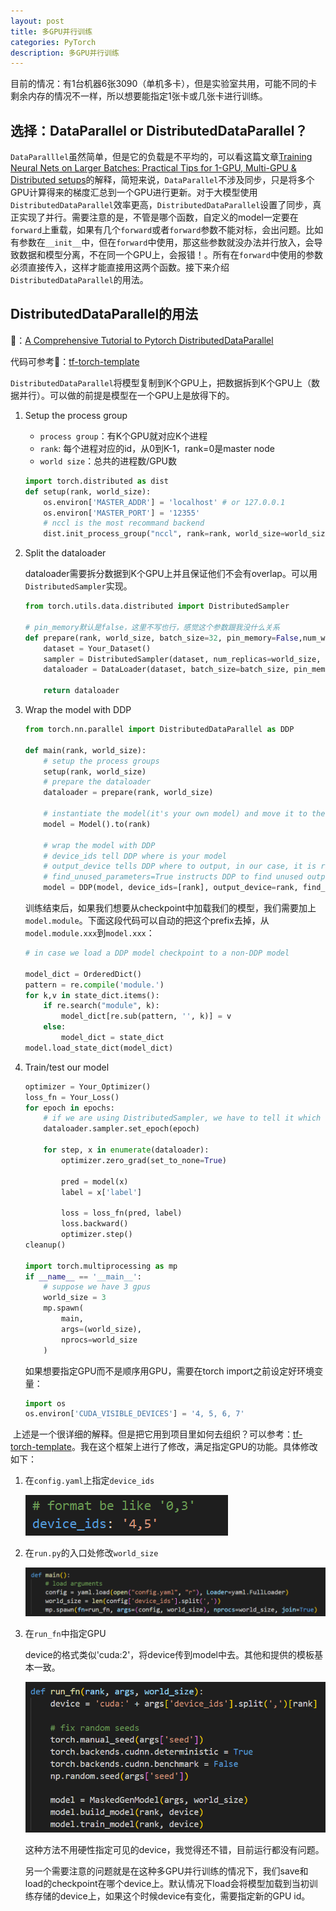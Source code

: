 ```yaml
---
layout: post
title: 多GPU并行训练
categories: PyTorch
description: 多GPU并行训练
---
```


目前的情况：有1台机器6张3090（单机多卡），但是实验室共用，可能不同的卡剩余内存的情况不一样，所以想要能指定1张卡或几张卡进行训练。

## 选择：DataParallel or DistributedDataParallel？

`DataParalllel`虽然简单，但是它的负载是不平均的，可以看这篇文章[Training Neural Nets on Larger Batches: Practical Tips for 1-GPU, Multi-GPU & Distributed setups](https://medium.com/huggingface/training-larger-batches-practical-tips-on-1-gpu-multi-gpu-distributed-setups-ec88c3e51255)的解释，简短来说，`DataParallel`不涉及同步，只是将多个GPU计算得来的梯度汇总到一个GPU进行更新。对于大模型使用`DistributedDataParallel`效率更高，`DistributedDataParallel`设置了同步，真正实现了并行。需要注意的是，不管是哪个函数，自定义的model一定要在`forward`上重载，如果有几个`forward`或者`forward`参数不能对标，会出问题。比如有参数在`__init__`中，但在`forward`中使用，那这些参数就没办法并行放入，会导致数据和模型分离，不在同一个GPU上，会报错！。所有在`forward`中使用的参数必须直接传入，这样才能直接用这两个函数。接下来介绍`DistributedDataParallel`的用法。

## DistributedDataParallel的用法

🔗：[A Comprehensive Tutorial to Pytorch DistributedDataParallel](https://medium.com/codex/a-comprehensive-tutorial-to-pytorch-distributeddataparallel-1f4b42bb1b51)

代码可参考🔗：[tf-torch-template](https://github.com/taki0112/tf-torch-template/tree/main/pytorch_src)

`DistributedDataParallel`将模型复制到K个GPU上，把数据拆到K个GPU上（数据并行）。可以做的前提是模型在一个GPU上是放得下的。

1. Setup the process group

   - `process group`：有K个GPU就对应K个进程
   - `rank`: 每个进程对应的id，从0到K-1，rank=0是master node
   - `world size`：总共的进程数/GPU数

   ```python
   import torch.distributed as dist
   def setup(rank, world_size):
       os.environ['MASTER_ADDR'] = 'localhost' # or 127.0.0.1
       os.environ['MASTER_PORT'] = '12355'
       # nccl is the most recommand backend
       dist.init_process_group("nccl", rank=rank, world_size=world_size)
   ```

2. Split the dataloader

   dataloader需要拆分数据到K个GPU上并且保证他们不会有overlap。可以用`DistributedSampler`实现。

   ```python
   from torch.utils.data.distributed import DistributedSampler
   
   # pin_memory默认是false，这里不写也行，感觉这个参数跟我没什么关系
   def prepare(rank, world_size, batch_size=32, pin_memory=False,num_workers=0):
       dataset = Your_Dataset()
       sampler = DistributedSampler(dataset, num_replicas=world_size, rank=rank, shuffle=False, drop_last=False)
       dataloader = DataLoader(dataset, batch_size=batch_size, pin_memory=pin_memory, num_workers=num_workers, drop_last=False, shuffle=False, sampler=sampler)
       
       return dataloader
   ```

3. Wrap the model with DDP

   ```python
   from torch.nn.parallel import DistributedDataParallel as DDP
   
   def main(rank, world_size):
       # setup the process groups
       setup(rank, world_size)
       # prepare the dataloader
       dataloader = prepare(rank, world_size)
       
       # instantiate the model(it's your own model) and move it to the right device
       model = Model().to(rank)
       
       # wrap the model with DDP
       # device_ids tell DDP where is your model
       # output_device tells DDP where to output, in our case, it is rank
       # find_unused_parameters=True instructs DDP to find unused output of the forward() function of any module in the model
       model = DDP(model, device_ids=[rank], output_device=rank, find_unused_parameters=True)
   ```

   训练结束后，如果我们想要从checkpoint中加载我们的模型，我们需要加上`model.module`。下面这段代码可以自动的把这个prefix去掉，从`model.module.xxx`到`model.xxx`：

   ```python
   # in case we load a DDP model checkpoint to a non-DDP model
   
   model_dict = OrderedDict()
   pattern = re.compile('module.')
   for k,v in state_dict.items():
       if re.search("module", k):
           model_dict[re.sub(pattern, '', k)] = v
       else:
           model_dict = state_dict
   model.load_state_dict(model_dict)
   ```

4. Train/test our model

   ```python
   optimizer = Your_Optimizer()
   loss_fn = Your_Loss()
   for epoch in epochs:
       # if we are using DistributedSampler, we have to tell it which epoch this is
       dataloader.sampler.set_epoch(epoch)       
           
       for step, x in enumerate(dataloader):
           optimizer.zero_grad(set_to_none=True)
               
           pred = model(x)
           label = x['label']
               
           loss = loss_fn(pred, label)
           loss.backward()
           optimizer.step()
   cleanup()
   
   import torch.multiprocessing as mp
   if __name__ == '__main__':
       # suppose we have 3 gpus
       world_size = 3    
       mp.spawn(
           main,
           args=(world_size),
           nprocs=world_size
       )
   ```

   如果想要指定GPU而不是顺序用GPU，需要在torch import之前设定好环境变量：

   ```python
   import os
   os.environ['CUDA_VISIBLE_DEVICES'] = '4, 5, 6, 7'
   ```

​		上述是一个很详细的解释。但是把它用到项目里如何去组织？可以参考：[tf-torch-template](https://github.com/taki0112/tf-torch-template)。我在这个框架上进行了修改，满足指定GPU的功能。具体修改如下：

1. 在`config.yaml`上指定`device_ids`

   ![image-20230316132545818](/images/posts/IMG_7953.png)

2. 在`run.py`的入口处修改`world_size`

   ![image-20230316132628756](/images/posts/IMG_7954.png)

3. 在`run_fn`中指定GPU

   device的格式类似'cuda:2'，将device传到model中去。其他和提供的模板基本一致。

   ![image-20230316132703269](/images/posts/IMG_7955.png)

   这种方法不用硬性指定可见的device，我觉得还不错，目前运行都没有问题。

   另一个需要注意的问题就是在这种多GPU并行训练的情况下，我们save和load的checkpoint在哪个device上。默认情况下load会将模型加载到当初训练存储的device上，如果这个时候device有变化，需要指定新的GPU id。



